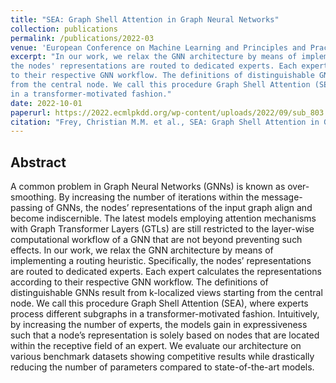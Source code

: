 ```yaml
---
title: "SEA: Graph Shell Attention in Graph Neural Networks"
collection: publications
permalink: /publications/2022-03
venue: 'European Conference on Machine Learning and Principles and Practice of Knowledge Discovery in Databases 2022'
excerpt: "In our work, we relax the GNN architecture by means of implementing a routing heuristic. Specifically,
the nodes' representations are routed to dedicated experts. Each expert calculates the representations according 
to their respective GNN workflow. The definitions of distinguishable GNNs result from k-localized views starting 
from the central node. We call this procedure Graph Shell Attention (SEA), where experts process different subgraphs 
in a transformer-motivated fashion."
date: 2022-10-01
paperurl: https://2022.ecmlpkdd.org/wp-content/uploads/2022/09/sub_803.pdf
citation: "Frey, Christian M.M. et al., SEA: Graph Shell Attention in Graph Neural Networks, European Conference on Machine Learning and Principles and Practice of Knowledge Discovery in Databases 2022<br/>"
---
```


## Abstract
A common problem in Graph Neural Networks (GNNs) is known as over-smoothing. By increasing the number 
of iterations within the message-passing of GNNs, the nodes’ representations of the input graph align 
and become indiscernible. The latest models employing attention mechanisms with Graph Transformer 
Layers (GTLs) are still restricted to the layer-wise computational workflow of a GNN that are not beyond 
preventing such effects. In our work, we relax the GNN architecture by means of implementing a routing 
heuristic. Specifically, the nodes’ representations are routed to dedicated experts. Each expert calculates 
the representations according to their respective GNN workflow. The definitions of distinguishable GNNs 
result from k-localized views starting from the central node. We call this procedure Graph Shell Attention 
(SEA), where experts process different subgraphs in a transformer-motivated fashion. Intuitively, by increasing 
the number of experts, the models gain in expressiveness such that a node’s representation is solely based on 
nodes that are located within the receptive field of an expert. We evaluate our architecture on various benchmark 
datasets showing competitive results while drastically reducing the number of parameters compared to state-of-the-art models.
